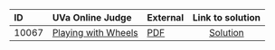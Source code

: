 | ID | UVa Online Judge | External | Link to solution |
|:---|:---|:---|:---:|
| 10067 | [Playing with Wheels](https://onlinejudge.org/index.php?option=com_onlinejudge&Itemid=8&page=show_problem&problem=1008) | [PDF](https://onlinejudge.org/external/100/10067.pdf) | [Solution](https://github.com/versenyi98/uva-solutions/tree/main/solutions/10067%20-%20Playing%20with%20Wheels)|
